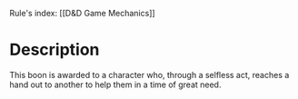 Rule's index: [[D&D Game Mechanics]]
# Description
This boon is awarded to a character who, through a selfless act, reaches a hand out to another to help them in a time of great need. 
